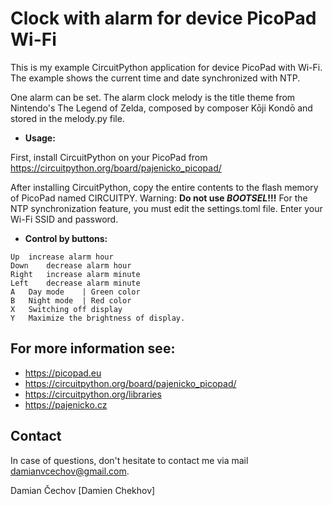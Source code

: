 # Clock with alarm for device PicoPad Wi-Fi
This is my example CircuitPython application for device PicoPad with Wi-Fi.
The example shows the current time and date synchronized with NTP.

One alarm can be set. The alarm clock melody is the title theme
from Nintendo's The Legend of Zelda, composed by composer Kōji Kondō
and stored in the melody.py file.

- **Usage:**

First, install CircuitPython on your PicoPad from
https://circuitpython.org/board/pajenicko_picopad/

After installing CircuitPython, copy the entire contents to
the flash memory of PicoPad named CIRCUITPY.
Warning: **Do not use _BOOTSEL_!!!**
For the NTP synchronization feature, you must edit the settings.toml file.
Enter your Wi-Fi SSID and password.

- **Control by buttons:**
```
Up	increase alarm hour
Down	decrease alarm hour
Right	increase alarm minute
Left	decrease alarm minute
A	Day mode	| Green color
B	Night mode	| Red color
X	Switching off display
Y	Maximize the brightness of display.
```
## For more information see:

- https://picopad.eu
- https://circuitpython.org/board/pajenicko_picopad/
- https://circuitpython.org/libraries
- https://pajenicko.cz


## Contact
In case of questions, don't hesitate to contact me via mail damianvcechov@gmail.com.

Damian Čechov [Damien Chekhov]
